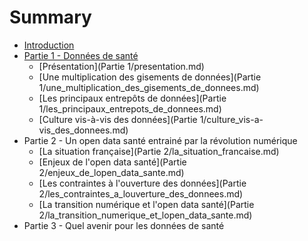# Summary

* [Introduction](README.md)
* [Partie 1 - Données de santé](donnee_de_sante.md)
   * [Présentation](Partie 1/presentation.md)
   * [Une multiplication des gisements de données](Partie 1/une_multiplication_des_gisements_de_donnees.md)
   * [Les principaux entrepôts de données](Partie 1/les_principaux_entrepots_de_donnees.md)
   * [Culture vis-à-vis des données](Partie 1/culture_vis-a-vis_des_donnees.md)
* Partie 2 - Un open data santé entrainé par la révolution numérique
   * [La situation française](Partie 2/la_situation_francaise.md)
   * [Enjeux de l'open data santé](Partie 2/enjeux_de_lopen_data_sante.md)
   * [Les contraintes à l'ouverture des données](Partie 2/les_contraintes_a_louverture_des_donnees.md)
   * [La transition numérique et l'open data santé](Partie 2/la_transition_numerique_et_lopen_data_sante.md)
* Partie 3 - Quel avenir pour les données de santé

